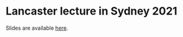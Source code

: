 # Lancaster lecture in Sydney 2021

Slides are available [here](https://agbarnett.github.io/talks/Lancaster/lancaster_lecture).
